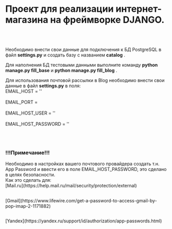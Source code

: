<H1>Проект для реализации интернет-магазина на фреймворке DJANGO.</H1>
<br></br>

Необходимо внести свои данные для подключения к БД PostgreSQL в файл **settings.py** и создать базу с названием **catalog** .

Для наполнения БД тестовыми данными выполните команду **python manage.py fill_base** и **python manage.py fill_blog** .

Для использования почтовой рассылки в Blog необходимо внести свои данные в файл **settings.py** в поля:
<br>EMAIL_HOST = ''</br>
<br>EMAIL_PORT = </br>
<br>EMAIL_HOST_USER = ''</br>
<br>EMAIL_HOST_PASSWORD = ''</br>

<br></br>
<H3>!!!Примечание!!!</H3>
Необходимо в настройках вашего почтового провайдера создать т.н. App Password и ввести его в поле EMAIL_HOST_PASSWORD,
это сделано в целях безопасности.
<br>Как это сделать для: </br> 
<a name="links">[Mail.ru](https://help.mail.ru/mail/security/protection/external)<h2></h2></a>
<a name="links">[Gmail](https://www.lifewire.com/get-a-password-to-access-gmail-by-pop-imap-2-1171882)<h2></h2></a>
<a name="links">[Yandex](https://yandex.ru/support/id/authorization/app-passwords.html)<h2></h2></a>
